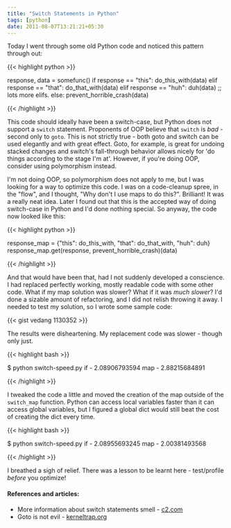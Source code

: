 ```yaml
---
title: "Switch Statements in Python"
tags: [python]
date: 2011-08-07T13:21:21+05:30
---
```


Today I went through some old Python code and noticed this pattern through out:

{{< highlight python >}}

response, data = somefunc()
if response == "this":
    do_this_with(data)
elif response == "that":
    do_that_with(data)
elif response == "huh":
    duh(data)
;; lots more elifs.
else:
    prevent_horrible_crash(data)

{{< /highlight >}}

This code should ideally have been a switch-case, but Python does not support a `switch` statement. Proponents of OOP believe that `switch` is *bad* - second only to `goto`. This is not strictly true - both goto and switch can be used elegantly and with great effect. Goto, for example, is great for undoing stacked changes and switch's fall-through behavior allows nicely for 'do things according to the stage I'm at'. However, if you're doing OOP, consider using polymorphism instead.
<!--more-->
I'm not doing OOP, so polymorphism does not apply to me, but I was looking for a way to optimize this code. I was on a code-cleanup spree, in the "flow", and I thought, "Why don't I use maps to do this?". Brilliant! It was a really neat idea. Later I found out that this is the accepted way of doing switch-case in Python and I'd done nothing special. So anyway, the code now looked like this:

{{< highlight python >}}

response_map = {"this": do_this_with,
                "that": do_that_with,
                "huh": duh}
response_map.get(response, prevent_horrible_crash)(data)

{{< /highlight >}}

And that would have been that, had I not suddenly developed a conscience. I had replaced perfectly working, mostly readable code with some other code. What if my map solution was slower? What if it was _much slower_? I'd done a sizable amount of refactoring, and I did not relish throwing it away. I needed to test my solution, so I wrote some sample code:

{{< gist vedang 1130352 >}}

The results were disheartening. My replacement code was slower - though only just.

{{< highlight bash >}}

$ python switch-speed.py
if - 2.08906793594
map - 2.88215684891

{{< /highlight >}}

I tweaked the code a little and moved the creation of the map outside of the `switch_map` function. Python can access local variables faster than it can access global variables, but I figured a global dict would still beat the cost of creating the dict every time.

{{< highlight bash >}}

$ python switch-speed.py
if -  2.08955693245
map -  2.00381493568

{{< /highlight >}}

I breathed a sigh of relief. There was a lesson to be learnt here - test/profile _before_ you optimize!


#### References and articles:

*  More information about switch statements smell - [c2.com](http://c2.com/cgi/wiki?SwitchStatementsSmell)
*  Goto is not evil - [kerneltrap.org](http://kerneltrap.org/node/553/2131)
